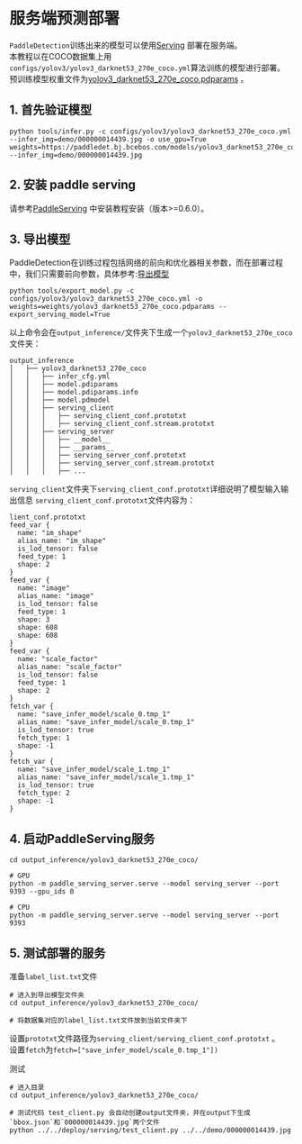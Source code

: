 # 服务端预测部署

`PaddleDetection`训练出来的模型可以使用[Serving](https://github.com/PaddlePaddle/Serving) 部署在服务端。  
本教程以在COCO数据集上用`configs/yolov3/yolov3_darknet53_270e_coco.yml`算法训练的模型进行部署。  
预训练模型权重文件为[yolov3_darknet53_270e_coco.pdparams](https://paddledet.bj.bcebos.com/models/yolov3_darknet53_270e_coco.pdparams) 。

## 1. 首先验证模型
```
python tools/infer.py -c configs/yolov3/yolov3_darknet53_270e_coco.yml --infer_img=demo/000000014439.jpg -o use_gpu=True weights=https://paddledet.bj.bcebos.com/models/yolov3_darknet53_270e_coco.pdparams --infer_img=demo/000000014439.jpg
```

## 2. 安装 paddle serving
请参考[PaddleServing](https://github.com/PaddlePaddle/Serving/tree/v0.6.0) 中安装教程安装（版本>=0.6.0）。

## 3. 导出模型
PaddleDetection在训练过程包括网络的前向和优化器相关参数，而在部署过程中，我们只需要前向参数，具体参考:[导出模型](https://github.com/PaddlePaddle/PaddleDetection/blob/develop/deploy/EXPORT_MODEL.md)

```
python tools/export_model.py -c configs/yolov3/yolov3_darknet53_270e_coco.yml -o weights=weights/yolov3_darknet53_270e_coco.pdparams --export_serving_model=True
```

以上命令会在`output_inference/`文件夹下生成一个`yolov3_darknet53_270e_coco`文件夹：
```
output_inference
│   ├── yolov3_darknet53_270e_coco
│   │   ├── infer_cfg.yml
│   │   ├── model.pdiparams
│   │   ├── model.pdiparams.info
│   │   ├── model.pdmodel
│   │   ├── serving_client
│   │   │   ├── serving_client_conf.prototxt
│   │   │   ├── serving_client_conf.stream.prototxt
│   │   ├── serving_server
│   │   │   ├── __model__
│   │   │   ├── __params__
│   │   │   ├── serving_server_conf.prototxt
│   │   │   ├── serving_server_conf.stream.prototxt
│   │   │   ├── ...
```

`serving_client`文件夹下`serving_client_conf.prototxt`详细说明了模型输入输出信息
`serving_client_conf.prototxt`文件内容为：
```
lient_conf.prototxt
feed_var {
  name: "im_shape"
  alias_name: "im_shape"
  is_lod_tensor: false
  feed_type: 1
  shape: 2
}
feed_var {
  name: "image"
  alias_name: "image"
  is_lod_tensor: false
  feed_type: 1
  shape: 3
  shape: 608
  shape: 608
}
feed_var {
  name: "scale_factor"
  alias_name: "scale_factor"
  is_lod_tensor: false
  feed_type: 1
  shape: 2
}
fetch_var {
  name: "save_infer_model/scale_0.tmp_1"
  alias_name: "save_infer_model/scale_0.tmp_1"
  is_lod_tensor: true
  fetch_type: 1
  shape: -1
}
fetch_var {
  name: "save_infer_model/scale_1.tmp_1"
  alias_name: "save_infer_model/scale_1.tmp_1"
  is_lod_tensor: true
  fetch_type: 2
  shape: -1
}
```

## 4. 启动PaddleServing服务

```
cd output_inference/yolov3_darknet53_270e_coco/

# GPU
python -m paddle_serving_server.serve --model serving_server --port 9393 --gpu_ids 0

# CPU
python -m paddle_serving_server.serve --model serving_server --port 9393
```

## 5. 测试部署的服务
准备`label_list.txt`文件
```
# 进入到导出模型文件夹
cd output_inference/yolov3_darknet53_270e_coco/

# 将数据集对应的label_list.txt文件放到当前文件夹下
```

设置`prototxt`文件路径为`serving_client/serving_client_conf.prototxt` 。  
设置`fetch`为`fetch=["save_infer_model/scale_0.tmp_1"])`

测试
```
# 进入目录
cd output_inference/yolov3_darknet53_270e_coco/

# 测试代码 test_client.py 会自动创建output文件夹，并在output下生成`bbox.json`和`000000014439.jpg`两个文件
python ../../deploy/serving/test_client.py ../../demo/000000014439.jpg
```
